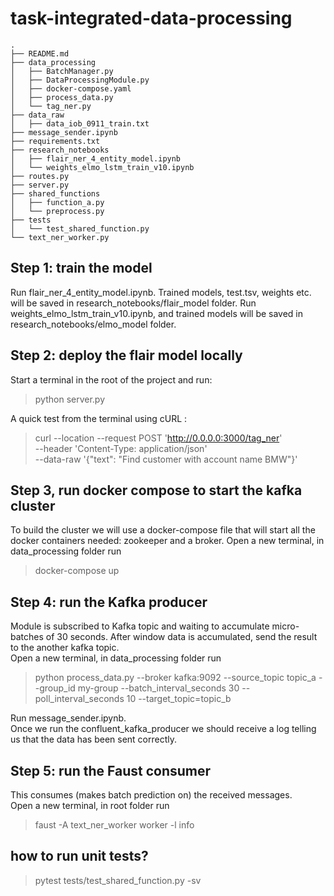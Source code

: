 # task-integrated-data-processing
    .
    ├── README.md
    ├── data_processing
    │   ├── BatchManager.py
    │   ├── DataProcessingModule.py
    │   ├── docker-compose.yaml
    │   ├── process_data.py
    │   └── tag_ner.py
    ├── data_raw
    │   ├── data_iob_0911_train.txt
    ├── message_sender.ipynb
    ├── requirements.txt
    ├── research_notebooks
    │   ├── flair_ner_4_entity_model.ipynb
    │   └── weights_elmo_lstm_train_v10.ipynb
    ├── routes.py
    ├── server.py
    ├── shared_functions
    │   ├── function_a.py
    │   └── preprocess.py
    ├── tests
    │   └── test_shared_function.py
    └── text_ner_worker.py

## Step 1: train the model
Run flair_ner_4_entity_model.ipynb. Trained models, test.tsv, weights etc. will be saved in research_notebooks/flair_model folder.
Run weights_elmo_lstm_train_v10.ipynb, and trained models will be saved in research_notebooks/elmo_model folder.

## Step 2: deploy the flair model locally
Start a terminal in the root of the project and run:
>python server.py

A quick test from the terminal using cURL :
>curl --location --request POST 'http://0.0.0.0:3000/tag_ner' \
--header 'Content-Type: application/json' \
--data-raw '{"text": "Find customer with account name BMW"}'

## Step 3, run docker compose to start the kafka cluster
To build the cluster we will use a docker-compose file that will start all the docker containers needed: zookeeper and a broker.
Open a new terminal, in data_processing folder run 
>docker-compose up

## Step 4: run the Kafka producer
Module is subscribed to Kafka topic and waiting to accumulate micro-batches of 30 seconds. After window data is accumulated, send the result to the another kafka topic.  
Open a new terminal, in data_processing folder run 
>python process_data.py --broker kafka:9092 --source_topic topic_a --group_id my-group --batch_interval_seconds 30 --poll_interval_seconds 10 --target_topic=topic_b

Run message_sender.ipynb.  
Once we run the confluent_kafka_producer we should receive a log telling us that the data has been sent correctly.

## Step 5: run the Faust consumer
This consumes (makes batch prediction on) the received messages.  
Open a new terminal, in root folder run
>faust -A text_ner_worker worker -l info

## how to run unit tests?
>pytest tests/test_shared_function.py -sv